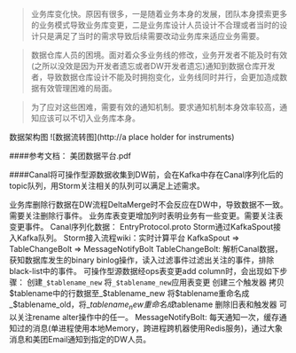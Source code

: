 >业务库变化快。原因有很多，一是随着业务本身的发展，团队本身摸索更多的业务模式导致业务库变更，二是业务库设计人员设计不合理或者当时的设计只是满足了当时的需求导致后续需要改动业务库来适应业务需要。

>数据仓库人员的困境。面对着众多业务线的修改，业务开发者不能及时有效(之所以没效是因为开发者遗忘或者DW开发者遗忘)通知到数据仓库开发者，导致数据仓库设计不能及时拥抱变化，业务线同时并行，会更加造成数据有效管理困难的局面。

>为了应对这些困难，需要有效的通知机制。要求通知机制本身效率较高，通知应该可以不切入业务库本身。

数据架构图
![数据流转图](http://a place holder for instruments)

####参考文档： 美团数据平台.pdf

####Canal将可操作型源数据收集到DW前，会在Kafka中存在Canal序列化后的topic队列，用Storm关注相关的队列可以满足上述需求。

业务库删除行数据在DW流程DeltaMerge时不会反应在DW中，导致数据不一致。需要关注删除行事件。
业务库表变更增加列时表明业务有一些变更。需要关注表变更事件。
Canal序列化数据： EntryProtocol.proto
Storm通过KafkaSpout接入Kafka队列。
Storm接入流程wiki：实时计算平台
KafkaSpout => TableChangeBolt => MessageNotifyBolt
TableChangeBolt: 解析Canal数据，获知数据库发生的binary binlog操作，读入过滤事件过滤出关注的事件，排除black-list中的事件。
可操作型源数据经ops表变更add column时，会出现如下步骤：
创建`_$tablename_new`
将`_$tablename_new`应用表变更
创建三个触发器
拷贝$tablename中的行数据至_$tablename_new
将$tablename重命名成_$tablename_old，将_$tablename_new重命名成$tablename
删除旧表和触发器
可以关注rename alter操作中的任一。
MessageNotifyBolt: 每天通知一次，缓存通知过的消息(单进程使用本地Memory，跨进程跨机器使用Redis服务)，通过大象消息和美团Email通知到指定的DW人员。
